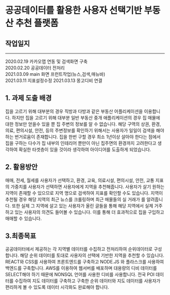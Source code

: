 # 공공데이터를 활용한 사용자 선택기반 부동산 추천 플랫폼

## 작업일지

---

2020.02.19 카카오맵 연동 및 검색화면 구축  
2020.02.20 공공데이터 전처리  
2021.03.09 main 화면 프런트작업(뉴스,검색,매뉴바)  
2021.03.11 지표설정수정
2021.03.13 몽고디비 연결

## 1. 과제 도출 배경

집을 고르기 위해 대부분의 경우 직방과 다방과 같은 부동산 어플리케이션을 이용합니다. 하지만 집을 고르기 위해 대부분 일반 부동산 중개 애플리케이션의 경우 집 매물에 대한 정보만 얻을수 있을 뿐 집 주변의 정보를 알 수 없습니다. 해당 구역의 상권, 환경, 의료, 편의시설, 안전, 등의 주변정보를 확인하기 위해서는 사용자가 일일이 검색을 해야 하는 번거로움이 존재합니다. 집을 한번 구할 경우 최소 1년이상 살아야 한다는 점에서 집을 구하는 다수가 집 내부의 인테리어 뿐만이 아닌 집주면의 환경까지 고려한다고 생각하여 확실한 타겟층이 있을 것이라 생각하여 아이디어를 도출하게 되었습니다.

## 2. 활용방안

매매, 전세, 월세를 사용자가 선택하고, 환경, 교육, 의료시설, 편의시설, 안전, 교통 지표의 가중치를 사용자가 선택하면 사용자에게 지역을 추천해줍니다. 사용자가 살기 원하는 지역이 존재할 수 있으므로 지역 명으로 검색하여 지표를 확인할 수도 있습니다. 지역이 추천될 경우 해당 지역의 최근 뉴스를 크롤링하며 최근 매물들의 실 거래가 를 알려줍니다. 또한 실제 그 지역에 살고 있는 사용자가 올린 글들을 통해 해당 지역에서 실제 거주하고 있는 사용자의 의견도 들어볼 수 있습니다. 이를 통해 더 효과적으로 집을 구입하고 매매할 수 있습니다.

## 3.최종목표

공공데이터에서 제공하는 각 지역별 데이터를 수집하고 전처리하여 순위데이터로 구성합니다. 해당 순위 데이터를 토대로 사용자의 선택에 기반한 지역을 추천할 수 있습니다. REACT와 CSS를 사용하여 프론트엔드를 구축하고 NODE.JS 와 플라스크를 사용하여 백엔드를 구축합니다. AWS를 이용하여 웹서버를 배포하며 대용량의 디비 데이터를 SELECT해야 하기 때문에 NONSQL 언어를 사용한 디비를 사용합니다. 전국 POI 데이터를 수집하여 지도 데이터를 구축하고 구축한 순위 데이터와 지도 데이터를 사용자가 편리하게 볼 수 있도록 데이터 시각화도 완료해야 합니다.
